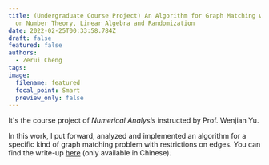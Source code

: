 ```yaml
---
title: (Undergraduate Course Project) An Algorithm for Graph Matching with Restrictions on Edge Weights, Based
  on Number Theory, Linear Algebra and Randomization
date: 2022-02-25T00:33:58.784Z
draft: false
featured: false
authors:
  - Zerui Cheng
tags:
image:
  filename: featured
  focal_point: Smart
  preview_only: false
---
```

It's the course project of *Numerical Analysis* instructed by Prof. Wenjian Yu. 

In this work, I put forward, analyzed and implemented an algorithm for a specific kind of graph matching problem with restrictions on edges. You can find the write-up [here](https://zerui-cheng.com/uploads/algo-write-up.pdf) (only available in Chinese).
